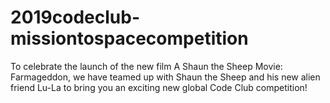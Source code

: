 # 2019codeclub-missiontospacecompetition
To celebrate the launch of the new film A Shaun the Sheep Movie: Farmageddon, we have teamed up with Shaun the Sheep and his new alien friend Lu-La to bring you an exciting new global Code Club competition!
